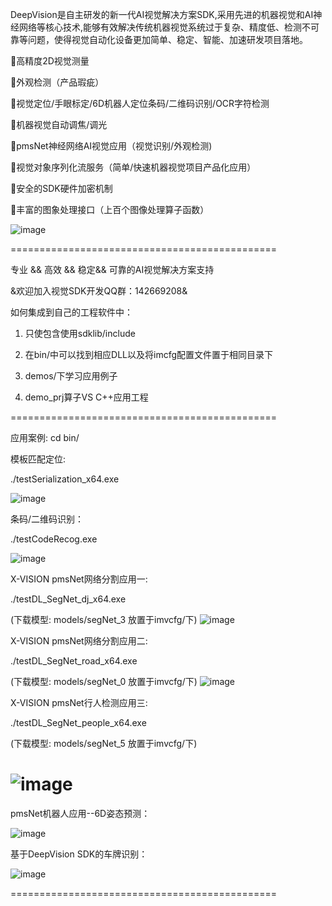 ﻿DeepVision是自主研发的新一代AI视觉解决方案SDK,采用先进的机器视觉和AI神经网络等核心技术,能够有效解决传统机器视觉系统过于复杂、精度低、检测不可靠等问题，使得视觉自动化设备更加简单、稳定、智能、加速研发项目落地。

高精度2D视觉测量

外观检测（产品瑕疵）

视觉定位/手眼标定/6D机器人定位条码/二维码识别/OCR字符检测

机器视觉自动调焦/调光

pmsNet神经网络AI视觉应用（视觉识别/外观检测)

视觉对象序列化流服务（简单/快速机器视觉项目产品化应用）

安全的SDK硬件加密机制

丰富的图象处理接口（上百个图像处理算子函数）






![image](./pic/XVISION.png)

==============================================

专业 && 高效 && 稳定&& 可靠的AI视觉解决方案支持


&欢迎加入视觉SDK开发QQ群：142669208&



如何集成到自己的工程软件中：

1. 只使包含使用sdklib/include

2. 在bin/中可以找到相应DLL以及将imcfg配置文件置于相同目录下

3. demos/下学习应用例子

4. demo_prj算子VS C++应用工程

==============================================

应用案例:
cd bin/

模板匹配定位:

./testSerialization_x64.exe

![image](./pic/location.gif)

条码/二维码识别：

./testCodeRecog.exe

![image](./pic/code.gif)

X-VISION pmsNet网络分割应用一:

./testDL_SegNet_dj_x64.exe

(下载模型: models/segNet_3 放置于imvcfg/下)
![image](./pic/dianjiao.png)


X-VISION pmsNet网络分割应用二:

./testDL_SegNet_road_x64.exe

(下载模型: models/segNet_0 放置于imvcfg/下)
![image](./pic/road.png)


X-VISION pmsNet行人检测应用三:

./testDL_SegNet_people_x64.exe

(下载模型: models/segNet_5 放置于imvcfg/下)

![image](./pic/people.png)
==============================================


pmsNet机器人应用--6D姿态预测：

![image](./pic/6d.gif)

基于DeepVision SDK的车牌识别：

![image](./pic/plate.gif)


==============================================



